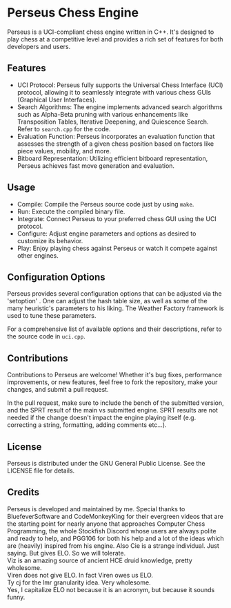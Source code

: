 # Perseus Chess Engine

Perseus is a UCI-compliant chess engine written in C++. It's designed to play chess at a competitive level and provides a rich set of features for both developers and users.

## Features

- UCI Protocol: Perseus fully supports the Universal Chess Interface (UCI) protocol, allowing it to seamlessly integrate with various chess GUIs (Graphical User Interfaces).
- Search Algorithms: The engine implements advanced search algorithms such as Alpha-Beta pruning with various enhancements like Transposition Tables, Iterative Deepening, and Quiescence Search. Refer to `search.cpp` for the code.
- Evaluation Function: Perseus incorporates an evaluation function that assesses the strength of a given chess position based on factors like piece values, mobility, and more.
- Bitboard Representation: Utilizing efficient bitboard representation, Perseus achieves fast move generation and evaluation.

## Usage

- Compile: Compile the Perseus source code just by using `make`.
- Run: Execute the compiled binary file.
- Integrate: Connect Perseus to your preferred chess GUI using the UCI protocol.
- Configure: Adjust engine parameters and options as desired to customize its behavior.
- Play: Enjoy playing chess against Perseus or watch it compete against other engines.

## Configuration Options

Perseus provides several configuration options that can be adjusted via the 'setoption' . One can adjust the hash table size, as well as some of the many heuristic's parameters to his liking. The Weather Factory framework is used to tune these parameters.

For a comprehensive list of available options and their descriptions, refer to the source code in `uci.cpp`.

## Contributions

Contributions to Perseus are welcome! Whether it's bug fixes, performance improvements, or new features, feel free to fork the repository, make your changes, and submit a pull request.

In the pull request, make sure to include the bench of the submitted version, and the SPRT result of the main vs submitted engine. SPRT results are not needed if the change doesn't impact the engine playing itself (e.g. correcting a string, formatting, adding comments etc...).

## License

Perseus is distributed under the GNU General Public License. See the LICENSE file for details.

## Credits

Perseus is developed and maintained by me. Special thanks to BluefeverSoftware and CodeMonkeyKing for their evergreen videos that are the starting point for nearly anyone that approaches Computer Chess Programming, the whole Stockfish Discord whose users are always polite and ready to help, and PGG106 for both his help and a lot of the ideas which are (heavily) inspired from his engine. 
Also Cie is a strange individual. Just saying. But gives ELO. So we will tolerate.  
Viz is an amazing source of ancient HCE druid knowledge, pretty wholesome.  
Viren does not give ELO. In fact Viren owes us ELO.  
Ty cj for the lmr granularity idea. Very wholesome.  
Yes, I capitalize ELO not because it is an acronym, but because it sounds funny.  
